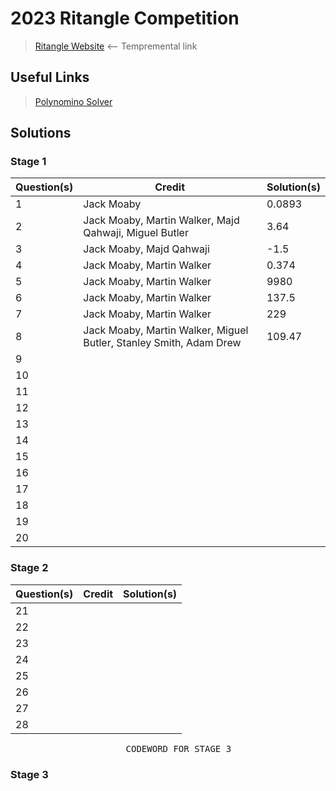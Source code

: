 # 2023 Ritangle Competition
> [Ritangle Website](https://mei.org.uk/ritangle/) ⟵ Tempremental link

## Useful Links
> [Polynomino Solver](http://cemulate.github.io/polyomino-solver/)

## Solutions
### Stage 1
| Question(s) | Credit | Solution(s) |
|---|---|---|
| 1 | Jack Moaby | 0.0893 |
| 2 | Jack Moaby, Martin Walker, Majd Qahwaji, Miguel Butler | 3.64 |
| 3 | Jack Moaby, Majd Qahwaji | -1.5 |
| 4 | Jack Moaby, Martin Walker | 0.374 |
| 5 | Jack Moaby, Martin Walker | 9980 |
| 6 | Jack Moaby, Martin Walker | 137.5 |
| 7 | Jack Moaby, Martin Walker | 229 |
| 8 | Jack Moaby, Martin Walker, Miguel Butler, Stanley Smith, Adam Drew| 109.47 |
| 9 | | |
| 10 | | |
| 11 | | |
| 12 | | |
| 13 | | |
| 14 | | |
| 15 | | |
| 16 | | |
| 17 | | |
| 18 | | |
| 19 | | |
| 20 | | |

### Stage 2
| Question(s) | Credit | Solution(s) |
|---|---|---|
| 21 | | |
| 22 | | |
| 23 | | |
| 24 | | |
| 25 | | |
| 26 | | |
| 27 | | |
| 28 | | |

<pre align="center">
    CODEWORD FOR STAGE 3
</pre>

### Stage 3
